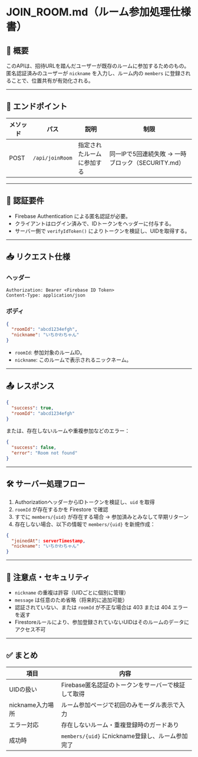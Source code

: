# JOIN\_ROOM.md（ルーム参加処理仕様書）

## 📝 概要

このAPIは、招待URLを踏んだユーザーが既存のルームに参加するためのもの。
匿名認証済みのユーザーが `nickname` を入力し、ルーム内の `members` に登録されることで、位置共有が有効化される。

---

## 🔗 エンドポイント

| メソッド | パス              | 説明            | 制限                                |
| ---- | --------------- | ------------- | --------------------------------- |
| POST | `/api/joinRoom` | 指定されたルームに参加する | 同一IPで5回連続失敗 → 一時ブロック（SECURITY.md） |

---

## 🔐 認証要件

* Firebase Authentication による匿名認証が必要。
* クライアントはログイン済みで、IDトークンをヘッダーに付与する。
* サーバー側で `verifyIdToken()` によりトークンを検証し、UIDを取得する。

---

## 📥 リクエスト仕様

### ヘッダー

```
Authorization: Bearer <Firebase ID Token>
Content-Type: application/json
```

### ボディ

```json
{
  "roomId": "abcd1234efgh",
  "nickname": "いちかわちゃん"
}
```

* `roomId`: 参加対象のルームID。
* `nickname`: このルームで表示されるニックネーム。

---

## 📤 レスポンス

```json
{
  "success": true,
  "roomId": "abcd1234efgh"
}
```

または、存在しないルームや重複参加などのエラー：

```json
{
  "success": false,
  "error": "Room not found"
}
```

---

## 🛠️ サーバー処理フロー

1. AuthorizationヘッダーからIDトークンを検証し、`uid` を取得
2. `roomId` が存在するかを Firestore で確認
3. すでに `members/{uid}` が存在する場合 → 参加済みとみなして早期リターン
4. 存在しない場合、以下の情報で `members/{uid}` を新規作成：

```json
{
  "joinedAt": serverTimestamp,
  "nickname": "いちかわちゃん"
}
```

---

## 🚫 注意点・セキュリティ

* `nickname` の重複は許容（UIDごとに個別に管理）
* `message` は任意のため省略（将来的に追加可能）
* 認証されていない、または `roomId` が不正な場合は 403 または 404 エラーを返す
* Firestoreルールにより、参加登録されていないUIDはそのルームのデータにアクセス不可

---

## ✅ まとめ

| 項目           | 内容                                   |
| ------------ | ------------------------------------ |
| UIDの扱い       | Firebase匿名認証のトークンをサーバーで検証して取得        |
| nickname入力場所 | ルーム参加ページで初回のみモーダル表示で入力               |
| エラー対応        | 存在しないルーム・重複登録時のガードあり                 |
| 成功時          | `members/{uid}` にnickname登録し、ルーム参加完了 |

